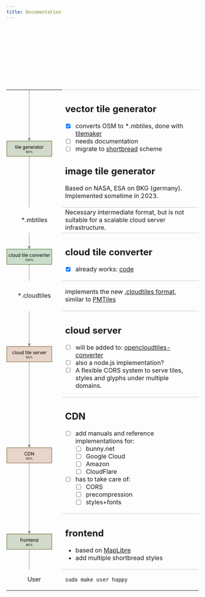 ```yaml
---
title: Documentation
---
```


<style>
	.chart-block {
		text-align: center;
		width: 140px;
		position: relative;
	}
	.chart-block svg {
		position: absolute;
		top: 0px;
		left: 0px;
		height: 100%;
		width: 120px;
	}
	.chart {
		width:100%;
	}
	.chart td:first-child {
		text-align: center;
		vertical-align: middle;
		width:130px;
	}
	.chart td:last-child {
		border-top: 1px solid rgba(128,128,128,0.4);
	}
</style>

<svg>
	<symbol id="chart-block" viewBox="0 0 120 1040" preserveAspectRatio="xMidYMid slice">
		<g transform="translate(0, 500)">
			<path d="M 60 -500 L 60 0" fill="none" stroke="#888" stroke-miterlimit="10" pointer-events="stroke"/>
			<path d="M 60 -1 L 63.5 -8 L 60 -6.25 L 56.5 -8 Z" fill="#888" stroke="#888" stroke-miterlimit="10" pointer-events="all"/>
			<path d="M 60 40 L 60 540" fill="none" stroke="#888" stroke-miterlimit="10" pointer-events="stroke"/>
			<rect x="1" y="0" width="118" height="40" style="fill:rgba(255,0,0,0.2);stroke:#844; stroke-width:1px" pointer-events="all" />
		</g>
	</symbol>
</svg>

<table class="chart">
<tr>
<td class="chart-block">
	<svg viewBox="0 0 120 1040" preserveAspectRatio="xMidYMid slice" >
		<use xlink:href="#chart-block" style="filter: hue-rotate(80deg);" />
		<text x="60" y="520" text-anchor="middle" font-size="12">tile generator</text>
		<text x="60" y="525" text-anchor="middle" dominant-baseline="hanging" font-size="8">80%</text>
	</svg>
</td>
<td>

## vector tile generator

- [x] converts OSM to *.mbtiles, done with [tilemaker](https://tilemaker.org)
- [ ] needs documentation
- [ ] migrate to [shortbread]("https://shortbread.geofabrik.de) scheme

## image tile generator

Based on NASA, ESA on BKG (germany). Implemented sometime in 2023.

</td>
</tr>

<tr>
<td>
	*.mbtiles
</td>
<td>
Necessary intermediate format, but is not suitable for a scalable cloud server infrastructure.
</td>
</tr>

<tr>
<td class="chart-block">
	<svg viewBox="0 0 120 1040" preserveAspectRatio="xMidYMid slice">
		<use xlink:href="#chart-block" style="filter: hue-rotate(100deg);" />
		<text x="60" y="520" text-anchor="middle" font-size="12">cloud tile converter</text>
		<text x="60" y="525" text-anchor="middle" dominant-baseline="hanging" font-size="8">100%</text>
	</svg>
</td>
<td>

## cloud tile converter

- [x] already works: [code](https://github.com/OpenCloudTiles/opencloudtiles-converter)

</td>
</tr>
<tr>
<td>*.cloudtiles</td>
<td>

implements the new [.cloudtiles format](https://github.com/OpenCloudTiles/opencloudtiles-converter/blob/main/readme.md), similar to [PMTiles](https://github.com/protomaps/PMTiles)

</td>
</tr>
<tr>
<td class="chart-block">
	<svg viewBox="0 0 120 1040" preserveAspectRatio="xMidYMid slice">
		<use xlink:href="#chart-block" style="filter: hue-rotate(50deg);" />
		<text x="60" y="520" text-anchor="middle" font-size="12">cloud tile server</text>
		<text x="60" y="525" text-anchor="middle" dominant-baseline="hanging" font-size="8">50%</text>
	</svg>
</td>
<td>

## cloud server

- [ ] will be added to: [opencloudtiles-converter](https://github.com/OpenCloudTiles/opencloudtiles-converter)
- [ ] also a node.js implementation?
- [ ] A flexible CORS system to serve tiles, styles and glyphs under multiple domains.

</td>
</tr>
<tr>
<td class="chart-block">
	<svg viewBox="0 0 120 1040" preserveAspectRatio="xMidYMid slice">
		<use xlink:href="#chart-block" style="filter: hue-rotate(50deg);" />
		<text x="60" y="520" text-anchor="middle" font-size="12">CDN</text>
		<text x="60" y="525" text-anchor="middle" dominant-baseline="hanging" font-size="8">50%</text>
	</svg>
</td>
<td>

## CDN

- [ ] add manuals and reference implementations for:
	- [ ] bunny.net
	- [ ] Google Cloud
	- [ ] Amazon
	- [ ] CloudFlare
- [ ] has to take care of:
	- [ ] CORS
	- [ ] precompression
	- [ ] styles+fonts

</td>
</tr>
<tr>
<td class="chart-block">
	<svg viewBox="0 0 120 1040" preserveAspectRatio="xMidYMid slice">
		<use xlink:href="#chart-block" style="filter: hue-rotate(80deg);" />
		<text x="60" y="520" text-anchor="middle" font-size="12">frontend</text>
		<text x="60" y="525" text-anchor="middle" dominant-baseline="hanging" font-size="8">80%</text>
	</svg>
</td>
<td>

## frontend

- based on [MapLibre](https://github.com/maplibre/maplibre-gl-js)
- add multiple shortbread styles

</td>
</tr>
<tr>
<td>User</td>
<td>

`sudo make user happy`

</td>
</tr>
</table>